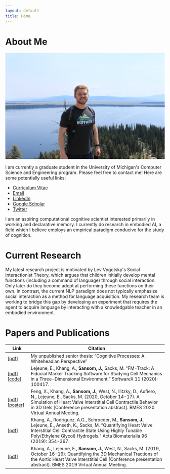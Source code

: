 ```yaml
---
layout: default
title: Home
---
```


# About Me

<img src="https://raw.githubusercontent.com/jhsansom/jhsansom.github.io/master/docs/profile.JPG">

I am currently a graduate student in the University of Michigan's Computer Science and Engineering program. Please feel free to contact me! Here are some potentially useful links:

- [Curriculum Vitae](https://raw.githubusercontent.com/jhsansom/jhsansom.github.io/master/docs/JakeSansom_CV.pdf)
- [Email](mailto:jhsansom@umich.edu)
- [LinkedIn](https://www.linkedin.com/in/jhsansom/)
- [Google Scholar](https://scholar.google.com/citations?view_op=list_works&hl=en&authuser=1&user=wsoqyloAAAAJ&gmla=AJsN-F4IJi8f-SthCDCYqZHK9Wjl_z_4yaaO4py2ZPbVkFHMbdi3TY4zWfnv14pf3M3IyCSGzhaZjTDglT5jew_HJFiQ2ZufLXJWlGwMyh4oxZxIiUbF_EM)
- [Twitter](https://twitter.com/jhsansom) 

I am an aspiring computational cognitive scientist interested primarily in working and declarative memory. I currently do research in embodied AI, a field which I believe employs an empirical paradigm conducive for the study of cognition.


# Current Research

My latest research project is motivated by Lev Vygotsky's Social Interactionist Theory, which argues that children initially develop mental functions (including a command of language) through social interaction. Only later do they become adept at performing these functions on their own. In contrast, the current NLP paradigm does not typically emphasize social interaction as a method for language acquisition. My research team is working to bridge this gap by developing an experiment that requires the agent to acquire language by interacting with a knowledgable teacher in an embodied environment.


# Papers and Publications

| Link     | Citation                        |
| ----------- | ----------- |
| [[pdf](https://raw.githubusercontent.com/jhsansom/jhsansom.github.io/master/docs/Thesis.pdf)] | My unpublished senior thesis: “Cognitive Processes: A Whiteheadian Perspective”    |
| [[pdf](https://raw.githubusercontent.com/jhsansom/jhsansom.github.io/master/docs/FM_Track.pdf)][[code](https://github.com/elejeune11/FM-Track)] | Lejeune, E., Khang, A., **Sansom, J.**, Sacks, M. “FM-Track: A Fiducial Marker Tracking Software for Studying Cell Mechanics in a Three-Dimensional Environment.” SoftwareX 11 (2020): 100417. |
| [[pdf](https://raw.githubusercontent.com/jhsansom/jhsansom.github.io/master/docs/BMES2020.pdf)][[poster](https://raw.githubusercontent.com/jhsansom/jhsansom.github.io/master/docs/BMES2020_poster.pdf)] | Feng, X., Khang, A., **Sansom, J.**, West, N., Ilitzky, D., Aufiero, N., Lejeune, E., Sacks, M. (2020, October 14-17). A Simulation of Heart Valve Interstitial Cell Contractile Behavior in 3D Gels [Conference presentation abstract]. BMES 2020 Virtual Annual Meeting. |
| [[pdf](https://raw.githubusercontent.com/jhsansom/jhsansom.github.io/master/docs/Interstitial.pdf)] | Khang, A., Rodriguez, A.G., Schroeder, M., **Sansom, J.**, Lejeune, E., Anseth, K., Sacks, M. “Quantifying Heart Valve Interstitial Cell Contractile State Using Highly Tunable Poly(Ethylene Glycol) Hydrogels.” Acta Biomaterialia 96 (2019): 354-367. |
| [[pdf](https://raw.githubusercontent.com/jhsansom/jhsansom.github.io/master/docs/BMES2019.pdf)] | Khang, A., Lejeune, E., **Sansom, J.**, West, N., Sacks, M. (2019, October 16-19). Quantifying the 3D Mechanical Tractions of the Aortic Heart Valve Interstitial Cell [Conference presentation abstract]. BMES 2019 Virtual Annual Meeting. | 
